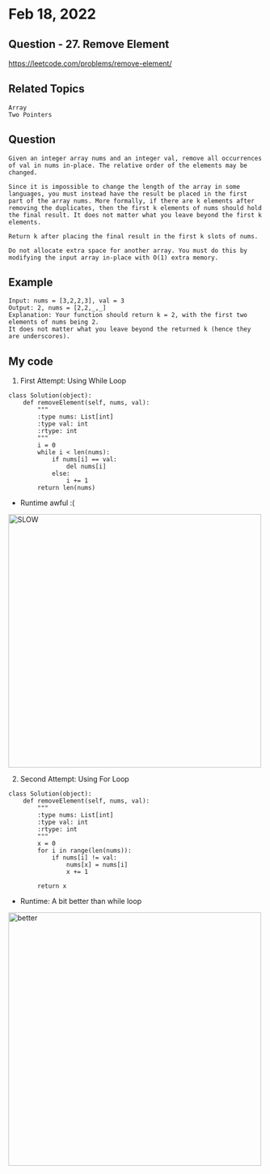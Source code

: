 # Feb 18, 2022
## Question - 27. Remove Element
https://leetcode.com/problems/remove-element/

## Related Topics
    Array
    Two Pointers

## Question

    Given an integer array nums and an integer val, remove all occurrences of val in nums in-place. The relative order of the elements may be changed.

    Since it is impossible to change the length of the array in some languages, you must instead have the result be placed in the first part of the array nums. More formally, if there are k elements after removing the duplicates, then the first k elements of nums should hold the final result. It does not matter what you leave beyond the first k elements.

    Return k after placing the final result in the first k slots of nums.

    Do not allocate extra space for another array. You must do this by modifying the input array in-place with O(1) extra memory.

## Example

    Input: nums = [3,2,2,3], val = 3
    Output: 2, nums = [2,2,_,_]
    Explanation: Your function should return k = 2, with the first two elements of nums being 2.
    It does not matter what you leave beyond the returned k (hence they are underscores).

## My code

1. First Attempt: Using While Loop
```
class Solution(object):
    def removeElement(self, nums, val):
        """
        :type nums: List[int]
        :type val: int
        :rtype: int
        """
        i = 0
        while i < len(nums):
            if nums[i] == val:
                del nums[i]
            else:
                i += 1
        return len(nums)
```

- Runtime awful :(

<img width="500" alt="SLOW" src="https://user-images.githubusercontent.com/59908525/154661612-334911a6-8e36-418f-a353-f5dde412f533.PNG">


2. Second Attempt: Using For Loop

```
class Solution(object):
    def removeElement(self, nums, val):
        """
        :type nums: List[int]
        :type val: int
        :rtype: int
        """
        x = 0
        for i in range(len(nums)):
            if nums[i] != val:
                nums[x] = nums[i]
                x += 1

        return x
```

- Runtime: A bit better than while loop

<img width="500" alt="better" src="https://user-images.githubusercontent.com/59908525/154701120-939ee55a-b877-4d9b-a869-c89573f8a417.PNG">


